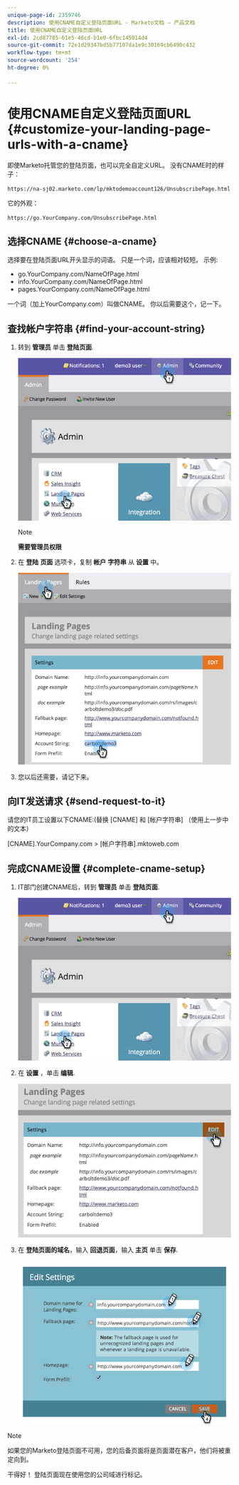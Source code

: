 ```yaml
---
unique-page-id: 2359746
description: 使用CNAME自定义登陆页面URL - Marketo文档 — 产品文档
title: 使用CNAME自定义登陆页面URL
exl-id: 2cd87785-61e5-46cd-b1e0-6fbc145014d4
source-git-commit: 72e1d29347bd5b77107da1e9c30169cb6490c432
workflow-type: tm+mt
source-wordcount: '254'
ht-degree: 0%

---
```


# 使用CNAME自定义登陆页面URL {#customize-your-landing-page-urls-with-a-cname}

即使Marketo托管您的登陆页面，也可以完全自定义URL。 没有CNAME时的样子：

`https://na-sj02.marketo.com/lp/mktodemoaccount126/UnsubscribePage.html`

它的外观：

`https://go.YourCompany.com/UnsubscribePage.html`

## 选择CNAME {#choose-a-cname}

选择要在登陆页面URL开头显示的词语。 只是一个词，应该相对较短。 示例:

* go.YourCompany.com/NameOfPage.html
* info.YourCompany.com/NameOfPage.html
* pages.YourCompany.com/NameOfPage.html

一个词（加上YourCompany.com）叫做CNAME。 你以后需要这个，记一下。

## 查找帐户字符串 {#find-your-account-string}

1. 转到 **管理员** 单击 **登陆页面**.

   ![](assets/image2014-9-18-16-3a2-3a45.png)

   >[!NOTE]
   >
   >**需要管理员权限**

1. 在 **登陆** **页面** 选项卡，复制 **帐户** **字符串** 从 **设置** 中。

   ![](assets/image2014-9-18-16-3a44-3a12.png)

1. 您以后还需要，请记下来。

## 向IT发送请求 {#send-request-to-it}

请您的IT员工设置以下CNAME:(替换 [CNAME] 和 [帐户字符串] （使用上一步中的文本）

[CNAME].YourCompany.com > [帐户字符串].mktoweb.com

## 完成CNAME设置 {#complete-cname-setup}

1. IT部门创建CNAME后，转到 **管理员** 单击 **登陆页面**.

   ![](assets/image2014-9-18-17-3a15-3a11.png)

1. 在 **设置** ，单击 **编辑**.

   ![](assets/image2014-9-18-17-3a15-3a18.png)

1. 在 **登陆页面的域名**，输入 **回退页面**，输入 **主页** 单击 **保存**.

   ![](assets/image2014-9-18-17-3a15-3a25.png)

>[!NOTE]
>
>如果您的Marketo登陆页面不可用，您的后备页面将是页面潜在客户，他们将被重定向到。

干得好！ 登陆页面现在使用您的公司域进行标记。
